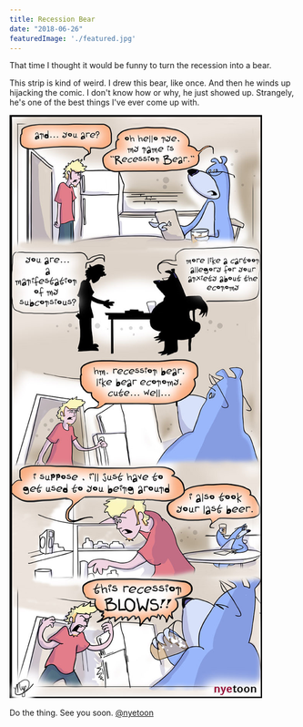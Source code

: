 ```yaml
---
title: Recession Bear
date: "2018-06-26"
featuredImage: './featured.jpg'
---
```


That time I thought it would be funny to turn the recession into a bear.

<!-- end -->

This strip is kind of weird. I drew this bear, like once. And then he winds up hijacking the comic. 
I don't know how or why, he just showed up. Strangely, he's one of the best things I've ever come up with.

![Comic](./nyetoon-recessionbear-01.jpg.jpg)

Do the thing.
See you soon.
[@nyetoon](http://twitter.com/nyetoon)



